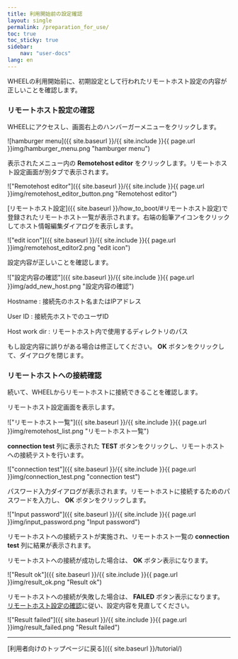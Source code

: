 ```yaml
---
title: 利用開始前の設定確認
layout: single
permalink: /preparation_for_use/
toc: true
toc_sticky: true
sidebar:
    nav: "user-docs"
lang: en
---
```


WHEELの利用開始前に、初期設定として行われたリモートホスト設定の内容が正しいことを確認します。

### リモートホスト設定の確認
WHEELにアクセスし、画面右上のハンバーガーメニューをクリックします。

![hamburger menu]({{ site.baseurl }}/{{ site.include }}{{ page.url }}img/hamburger_menu.png "hamburger menu")

表示されたメニュー内の __Remotehost editor__ をクリックします。リモートホスト設定画面が別タブで表示されます。

!["Remotehost editor"]({{ site.baseurl }}/{{ site.include }}{{ page.url }}img/remotehost_editor_button.png "Remotehost editor")

[リモートホスト設定]({{ site.baseurl }}/how_to_boot/#リモートホスト設定)で登録されたリモートホスト一覧が表示されます。右端の鉛筆アイコンをクリックしてホスト情報編集ダイアログを表示します。

!["edit icon"]({{ site.baseurl }}/{{ site.include }}{{ page.url }}img/remotehost_editor2.png "edit icon")

設定内容が正しいことを確認します。

!["設定内容の確認"]({{ site.baseurl }}/{{ site.include }}{{ page.url }}img/add_new_host.png "設定内容の確認")

Hostname
: 接続先のホスト名またはIPアドレス

User ID
: 接続先ホストでのユーザID

Host work dir
: リモートホスト内で使用するディレクトリのパス

もし設定内容に誤りがある場合は修正してください。
__OK__ ボタンをクリックして、ダイアログを閉じます。

### リモートホストへの接続確認
続いて、WHEELからリモートホストに接続できることを確認します。

リモートホスト設定画面を表示します。

!["リモートホスト一覧"]({{ site.baseurl }}/{{ site.include }}{{ page.url }}img/remotehost_list.png "リモートホスト一覧")

__connection test__ 列に表示された __TEST__ ボタンをクリックし、リモートホストへの接続テストを行います。

!["connection test"]({{ site.baseurl }}/{{ site.include }}{{ page.url }}img/connection_test.png "connection test")

パスワード入力ダイアログが表示されます。リモートホストに接続するためのパスワードを入力し、 __OK__ ボタンをクリックします。

!["Input password"]({{ site.baseurl }}/{{ site.include }}{{ page.url }}img/input_password.png "Input password")

リモートホストへの接続テストが実施され、リモートホスト一覧の __connection test__ 列に結果が表示されます。


リモートホストへの接続が成功した場合は、 __OK__ ボタン表示になります。

!["Result ok"]({{ site.baseurl }}/{{ site.include }}{{ page.url }}img/result_ok.png "Result ok")

リモートホストへの接続が失敗した場合は、 __FAILED__ ボタン表示になります。  
[リモートホスト設定の確認](#リモートホスト設定の確認)に従い、設定内容を見直してください。

!["Result failed"]({{ site.baseurl }}/{{ site.include }}{{ page.url }}img/result_failed.png "Result failed")




--------
[利用者向けのトップページに戻る]({{ site.baseurl }}/tutorial/)